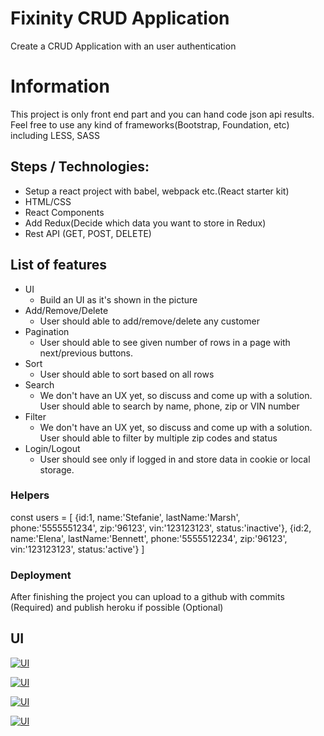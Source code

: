 # Fixinity CRUD Application

Create a CRUD Application with an user authentication

# Information

This project is only front end part and you can hand code json api results.
Feel free to use any kind of frameworks(Bootstrap, Foundation, etc) including LESS, SASS 
<br>

## Steps / Technologies:
* Setup a react project with babel, webpack etc.(React starter kit)
* HTML/CSS
* React Components
* Add Redux(Decide which data you want to store in Redux)
* Rest API (GET, POST, DELETE)

## List of features

* UI 
    * Build an UI as it's shown in the picture
* Add/Remove/Delete
    * User should able to add/remove/delete any customer
* Pagination
    * User should able to see given number of rows in a page with next/previous buttons.
* Sort
    * User should able to sort based on all rows
* Search
    * We don't have an UX yet, so discuss and come up with a solution. User should able to search by name, phone, zip or VIN number
* Filter
    * We don't have an UX yet, so discuss and come up with a solution.
    User should able to filter by multiple zip codes and status
* Login/Logout
    * User should see only if logged in and store data in cookie or local storage.
### Helpers

const users = [
  {id:1, name:'Stefanie', lastName:'Marsh', phone:'5555551234', zip:'96123', vin:'123123123', status:'inactive'},
  {id:2, name:'Elena', lastName:'Bennett', phone:'5555512234', zip:'96123', vin:'123123123', status:'active'}
]

### Deployment

After finishing the project you can upload to a github with commits (Required) and publish heroku if possible (Optional) 

## UI

[![UI](customers.png)]()

[![UI](customers-new.png)]()

[![UI](customers-update.png)]()

[![UI](customers-login.png)]()
